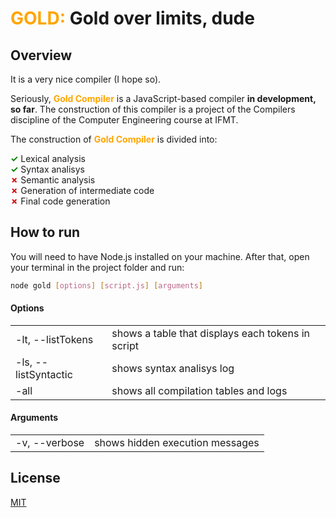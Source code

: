 # <span style="color:orange">GOLD:</span> Gold over limits, dude

## Overview

It is a very nice compiler (I hope so).

Seriously, **<span style="color:orange">Gold Compiler</span>** is a JavaScript-based compiler **in development, so far**. The construction of this compiler is a project of the Compilers discipline of the Computer Engineering course at IFMT.

The construction of **<span style="color:orange">Gold Compiler</span>** is divided into:

**<span style="color:green">✓</span>** Lexical analysis <br />
**<span style="color:green">✓</span>** Syntax analisys <br />
**<span style="color:#d00000">✗</span>** Semantic analysis <br />
**<span style="color:#d00000">✗</span>** Generation of intermediate code <br />
**<span style="color:#d00000">✗</span>** Final code generation <br />

## How to run 

You will need to have Node.js installed on your machine.
After that, open your terminal in the project folder and run:

```bash
node gold [options] [script.js] [arguments]
```

#### Options

<table>
	<tr>
   	<td>-lt, --listTokens</td>
   	<td>shows a table that displays each tokens in script</td>
  </tr>
	<tr>
   	<td>-ls, --listSyntactic</td>
   	<td>shows syntax analisys log</td>
  </tr>
	<tr>
   	<td>-all</td>
   	<td>shows all compilation tables and logs</td>
  </tr>
</table>

#### Arguments
<table>
   <tr>
   	<td>-v, --verbose</td>
   	<td>shows hidden execution messages</td>
   </tr>
</table>

## License

[MIT](LICENSE)
